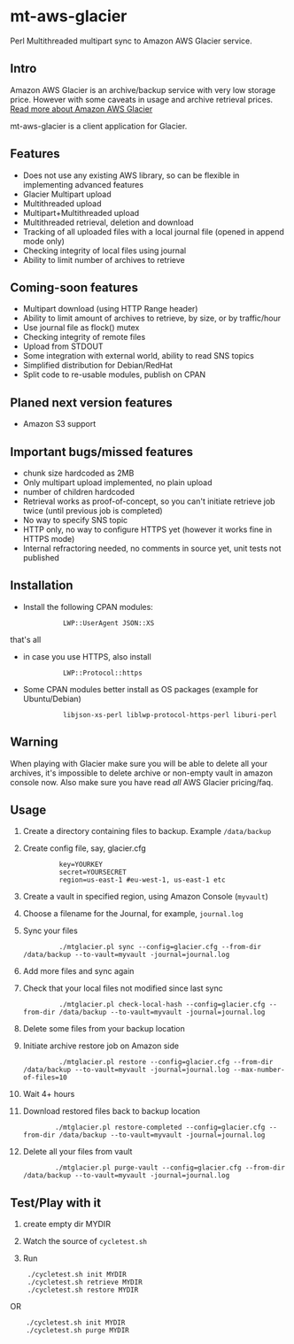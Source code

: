 mt-aws-glacier
==============
Perl Multithreaded multipart sync to Amazon AWS Glacier service.

## Intro

Amazon AWS Glacier is an archive/backup service with very low storage price. However with some caveats in usage and archive retrieval prices.
[Read more about Amazon AWS Glacier](http://aws.amazon.com/glacier/) 

mt-aws-glacier is a client application	 for Glacier.

## Features

* Does not use any existing AWS library, so can be flexible in implementing advanced features
* Glacier Multipart upload
* Multithreaded upload
* Multipart+Multithreaded upload
* Multithreaded retrieval, deletion and download
* Tracking of all uploaded files with a local journal file (opened in append mode only)
* Checking integrity of local files using journal
* Ability to limit number of archives to retrieve

## Coming-soon features

* Multipart download (using HTTP Range header)
* Ability to limit amount of archives to retrieve, by size, or by traffic/hour
* Use journal file as flock() mutex
* Checking integrity of remote files
* Upload from STDOUT
* Some integration with external world, ability to read SNS topics
* Simplified distribution for Debian/RedHat
* Split code to re-usable modules, publish on CPAN

## Planed next version features

* Amazon S3 support

## Important bugs/missed features

* chunk size hardcoded as 2MB
* Only multipart upload implemented, no plain upload
* number of children hardcoded
* Retrieval works as proof-of-concept, so you can't initiate retrieve job twice (until previous job is completed)
* No way to specify SNS topic 
* HTTP only, no way to configure HTTPS yet (however it works fine in HTTPS mode)
* Internal refractoring needed, no comments in source yet, unit tests not published


## Installation

* Install the following CPAN modules:

				LWP::UserAgent JSON::XS
		
that's all

* in case you use HTTPS, also install

				LWP::Protocol::https
		
* Some CPAN modules better install as OS packages (example for Ubuntu/Debian)
				
				libjson-xs-perl liblwp-protocol-https-perl liburi-perl

## Warning

When playing with Glacier make sure you will be able to delete all your archives, it's impossible to delete archive
or non-empty vault in amazon console now. Also make sure you have read _all_ AWS Glacier pricing/faq.

## Usage
 
1. Create a directory containing files to backup. Example `/data/backup`
2. Create config file, say, glacier.cfg

				key=YOURKEY                                                                                                                                                                                                                                                      
				secret=YOURSECRET                                                                                                                                                                                                                               
				region=us-east-1 #eu-west-1, us-east-1 etc

3. Create a vault in specified region, using Amazon Console (`myvault`)
4. Choose a filename for the Journal, for example, `journal.log`
5. Sync your files

				./mtglacier.pl sync --config=glacier.cfg --from-dir /data/backup --to-vault=myvault -journal=journal.log
    
6. Add more files and sync again
7. Check that your local files not modified since last sync

				./mtglacier.pl check-local-hash --config=glacier.cfg --from-dir /data/backup --to-vault=myvault -journal=journal.log
    
8. Delete some files from your backup location
9. Initiate archive restore job on Amazon side

				./mtglacier.pl restore --config=glacier.cfg --from-dir /data/backup --to-vault=myvault -journal=journal.log --max-number-of-files=10
    
10. Wait 4+ hours
11. Download restored files back to backup location

				./mtglacier.pl restore-completed --config=glacier.cfg --from-dir /data/backup --to-vault=myvault -journal=journal.log
    
12. Delete all your files from vault

				./mtglacier.pl purge-vault --config=glacier.cfg --from-dir /data/backup --to-vault=myvault -journal=journal.log

## Test/Play with it

1. create empty dir MYDIR
2. Watch the source of `cycletest.sh`
3. Run

		./cycletest.sh init MYDIR
		./cycletest.sh retrieve MYDIR
		./cycletest.sh restore MYDIR

OR

		./cycletest.sh init MYDIR
		./cycletest.sh purge MYDIR
